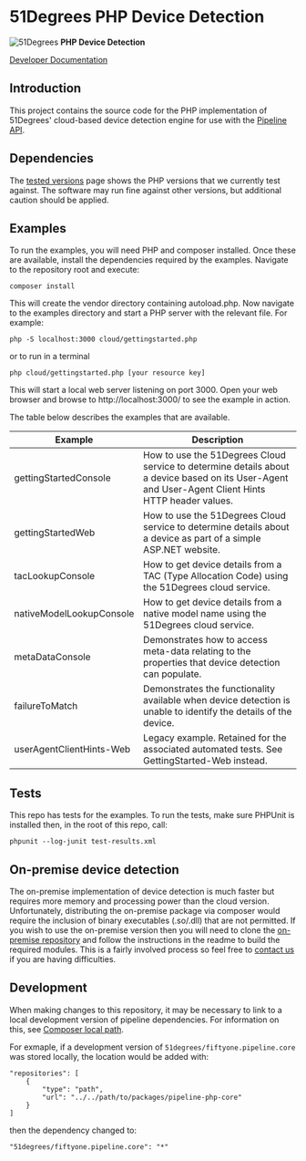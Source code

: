 # 51Degrees PHP Device Detection

![51Degrees](https://51degrees.com/DesktopModules/FiftyOne/Distributor/Logo.ashx?utm_source=github&utm_medium=repository&utm_content=readme_main&utm_campaign=php-open-source "Data rewards the curious") **PHP Device Detection**

[Developer Documentation](https://51degrees.com/device-detection-php/index.html?utm_source=github&utm_medium=repository&utm_content=documentation&utm_campaign=php-open-source "developer documentation")

## Introduction
This project contains the source code for the PHP implementation of 51Degrees' 
cloud-based device detection engine for use with the 
[Pipeline API](https://github.com/51Degrees/pipeline-php-core).

## Dependencies

The [tested versions](https://51degrees.com/documentation/_info__tested_versions.html) page shows 
the PHP versions that we currently test against. The software may run fine against other 
versions, but additional caution should be applied.

## Examples

To run the examples, you will need PHP and composer installed.
Once these are available, install the dependencies required by the examples. 
Navigate to the repository root and execute:

```
composer install
```

This will create the vendor directory containing autoload.php. 
Now navigate to the examples directory and start a PHP server with the relevant file. 
For example:

```
php -S localhost:3000 cloud/gettingstarted.php
```

or to run in a terminal

```
php cloud/gettingstarted.php [your resource key]
```

This will start a local web server listening on port 3000. 
Open your web browser and browse to http://localhost:3000/ to see the example in action.

The table below describes the examples that are available.

| Example                                | Description |
|----------------------------------------|-------------|
| gettingStartedConsole                  | How to use the 51Degrees Cloud service to determine details about a device based on its User-Agent and User-Agent Client Hints HTTP header values. |
| gettingStartedWeb                      | How to use the 51Degrees Cloud service to determine details about a device as part of a simple ASP.NET website. |
| tacLookupConsole                       | How to get device details from a TAC (Type Allocation Code) using the 51Degrees cloud service. |
| nativeModelLookupConsole               | How to get device details from a native model name using the 51Degrees cloud service. |
| metaDataConsole                        | Demonstrates how to access meta-data relating to the properties that device detection can populate. |
| failureToMatch                         | Demonstrates the functionality available when device detection is unable to identify the details of the device. |
| userAgentClientHints-Web               | Legacy example. Retained for the associated automated tests. See GettingStarted-Web instead. |


## Tests
This repo has tests for the examples. To run the tests, make sure PHPUnit is installed then,
in the root of this repo, call:

```
phpunit --log-junit test-results.xml
```

## On-premise device detection

The on-premise implementation of device detection is much faster but requires more 
memory and processing power than the cloud version. Unfortunately, distributing the 
on-premise package via composer would require the inclusion of binary executables (.so/.dll) 
that are not permitted. If you wish to use the on-premise version then you will need to clone 
the [on-premise repository](https://github.com/51Degrees/device-detection-php-onpremise) and
follow the instructions in the readme to build the required modules. This is
a fairly involved process so feel free to [contact us](mailto:support@51degrees.com) 
if you are having difficulties.

## Development

When making changes to this repository, it may be necessary to link to a local
development version of pipeline dependencies. For information on this, see
 [Composer local path](https://getcomposer.org/doc/05-repositories.md#path).

For exmaple, if a development version of `51degrees/fiftyone.pipeline.core` 
was stored locally, the location would be added with:

```
"repositories": [
	{
		"type": "path",
		"url": "../../path/to/packages/pipeline-php-core"
	}
]
```
then the dependency changed to:

```
"51degrees/fiftyone.pipeline.core": "*"
```
